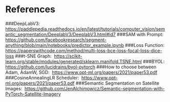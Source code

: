 # References
###DeepLabV3:
	 https://paddlepedia.readthedocs.io/en/latest/tutorials/computer_vision/semantic_segmentation/DeeplabV3/DeeplabV3.html#id7
###SAM with Prompt: 
	https://github.com/facebookresearch/segment-anything/blob/main/notebooks/predictor_example.ipynb
###Loss Function: 
	https://paperswithcode.com/method/multi-loss-bce-loss-focal-loss-dice-loss
###t-SNE Graph: 
	https://scikit-learn.org/stable/modules/generated/sklearn.manifold.TSNE.html
###BYOL: 
	https://github.com/lucidrains/byol-pytorch
###How to choose between Adam, AdamW, SGD: 
	https://www.opt-ml.org/papers/2021/paper53.pdf
###CosineAnnealingLR Scheduler: 
	https://www.opt-ml.org/papers/2021/paper53.pdf
###Semantic Segmentation on Satellite Images: 
	https://github.com/JenAlchimowicz/Semantic-segmentation-with-PyTorch-Satellite-Imagery
